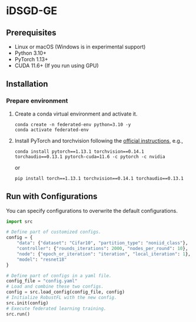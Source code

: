 # iDSGD-GE


## Prerequisites

- Linux or macOS (Windows is in experimental support)
- Python 3.10+
- PyTorch 1.13+
- CUDA 11.6+ (If you run using GPU)

## Installation

### Prepare environment

1. Create a conda virtual environment and activate it.

    ```shell
    conda create -n federated-env python=3.10 -y
    conda activate federated-env
    ```

2. Install PyTorch and torchvision following the [official instructions](https://pytorch.org/), e.g.,

    ```shell
    conda install pytorch==1.13.1 torchvision==0.14.1 torchaudio==0.13.1 pytorch-cuda=11.6 -c pytorch -c nvidia
    ```
    or
    ```shell
    pip install torch==1.13.1 torchvision==0.14.1 torchaudio==0.13.1
    ```

## Run with Configurations

You can specify configurations to overwrite the default configurations.

```python
import src

# Define part of customized configs.
config = {
    "data": {"dataset": "Cifar10", "partition_type": "noniid_class"},
    "controller": {"rounds_iterations": 2000, "nodes_per_round": 10},
    "node": {"epoch_or_iteration": "iteration", "local_iteration": 1},
    "model": "resnet18"
}

# Define part of configs in a yaml file.
config_file = "config.yaml"
# Load and combine these two configs.
config = src.load_config(config_file, config)
# Initialize RobustFL with the new config.
src.init(config)
# Execute federated learning training.
src.run()
```


